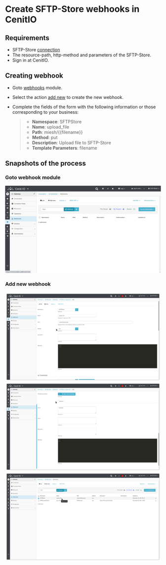 # Create SFTP-Store webhooks in CenitIO

## Requirements

* SFTP-Store [connection](../connections/sftp-store.md)
* The resource-path, http-method and parameters of the SFTP-Store.
* Sign in at CenitIO.[<i class="fa fa-external-link" aria-hidden="true"></i>](https://cenit.io/users/sign_in)

## Creating webhook

* Goto [webhooks](https://cenit.io/plain_webhook) module.
* Select the action [add new](https://cenit.io/plain_webhook/new) to create the new webhook.
* Complete the fields of the form with the following information or those corresponding to your business:

    >- **Namespace**: SFTPStore
    >- **Name**: upload_file
    >- **Path**: miesh/{{filename}}
    >- **Method**: put
    >- **Description**: Upload file to SFTP-Store
    >- **Template Parameters**: filename

## Snapshots of the process

### Goto webhook module

   ![](../assets/snapshots/sftp-store-wh/snapshots-001.png)
    
### Add new webhook

   ![](../assets/snapshots/sftp-store-wh/snapshots-002.png)
   ![](../assets/snapshots/sftp-store-wh/snapshots-003.png)
   ![](../assets/snapshots/sftp-store-wh/snapshots-004.png)
